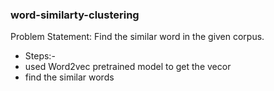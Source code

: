 ### word-similarty-clustering
Problem Statement: Find the similar  word in the given corpus.
* Steps:-
* used Word2vec pretrained model to get the vecor
* find the similar words
